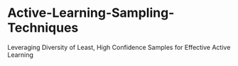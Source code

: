 # Active-Learning-Sampling-Techniques
Leveraging Diversity of Least, High Confidence Samples for Effective Active Learning
